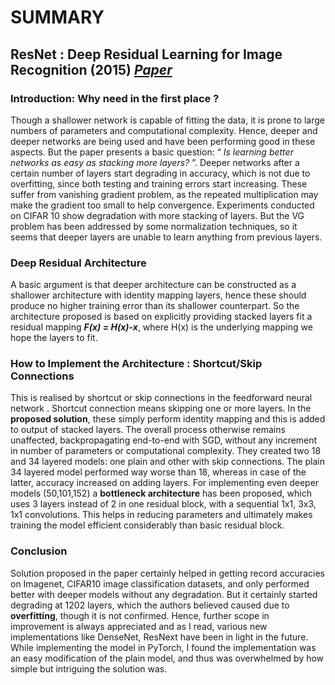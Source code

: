 # SUMMARY
## ResNet : Deep Residual Learning for Image Recognition (2015)   [*Paper*](https://arxiv.org/abs/1512.03385)

### Introduction: Why need in the first place ?
Though a shallower network is capable of fitting the data, it is prone to large numbers of parameters and computational complexity. Hence, deeper and deeper networks are being used and have been performing good in these aspects. But the paper presents a basic question: “ *Is learning better networks as easy as stacking more layers?* ”. Deeper networks after a certain number of layers start degrading in accuracy, which is not due to overfitting, since both testing and training errors start increasing. These suffer from vanishing gradient problem, as the repeated multiplication may make the gradient too small to help convergence. Experiments conducted on CIFAR 10 show degradation with more stacking of layers. But the VG problem has been addressed by some normalization techniques, so it seems that deeper layers are unable to learn anything from previous layers.

### Deep Residual Architecture
A basic argument is that deeper architecture can be constructed as a shallower architecture with identity mapping layers, hence these should produce no higher training error than its shallower counterpart.  So the architecture proposed is based on explicitly providing stacked layers fit a residual mapping **_F(x) = H(x)-x_**, where H(x) is the underlying mapping we hope the layers to fit. 

### How to Implement the Architecture  : Shortcut/Skip Connections
This is realised by shortcut or skip connections in the feedforward neural network . Shortcut connection means skipping one or more layers. In the **proposed solution**, these simply perform identity mapping and this is added to output of stacked layers. The overall process otherwise remains unaffected, backpropagating end-to-end with SGD, without any increment in number of parameters or computational complexity. They created two 18 and 34 layered models: one plain and other with skip connections. The plain 34 layered model performed way worse than 18, whereas in case of the latter, accuracy increased on adding layers. For implementing even deeper models (50,101,152) a **bottleneck architecture** has been proposed, which uses 3 layers instead of 2 in one residual block, with a sequential 1x1, 3x3, 1x1 convolutions. This helps in reducing parameters and ultimately makes training the model efficient considerably than basic residual block.

### Conclusion
Solution proposed in the paper certainly helped in getting record accuracies on Imagenet, CIFAR10 image classification datasets, and only performed better with deeper models without any degradation. But it certainly started degrading at 1202 layers, which the authors believed caused due to **overfitting**, though it is not confirmed. Hence, further scope in improvement is always appreciated and as I read, various new implementations like DenseNet, ResNext have been in light in the future. 
While implementing the model in PyTorch, I found the implementation was an easy modification of the plain model, and thus was overwhelmed by how simple but intriguing the solution was.
